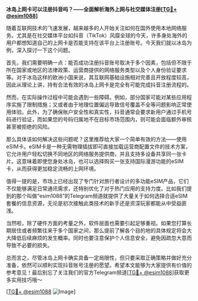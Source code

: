 **冰岛上网卡可以注册抖音吗？——全面解析海外上网与社交媒体注册[[TG💪+ @esim1088](https://t.me/s/esim1088)]**

随着互联网技术的飞速发展，越来越多的人开始关注如何在国外使用本地网络服务。尤其是在社交媒体平台如抖音（TikTok）风靡全球的今天，许多身处海外的用户都想知道自己的上网卡是否能支持在该平台上注册账号。今天我们就以冰岛为例，深入探讨一下这个问题。

首先，我们需要明确一点：能否成功注册抖音账号取决于多个因素，包括但不限于所在国家或地区的法律政策、运营商提供的网络服务类型以及个人身份验证要求等。对于冰岛这样的欧洲小国来说，其互联网基础设施相对完善且开放程度较高，因此从理论上讲，持有合法有效的冰岛上网卡是完全有可能完成抖音注册流程的。

然而，在实际操作过程中可能会遇到一些障碍。例如，部分国家可能对某些应用程序实施了限制措施；又或者由于地理位置偏远导致信号覆盖不全等问题影响正常使用体验。此外，为了确保账户安全性和真实性，抖音通常会要求新用户通过手机号码进行验证，而如果您的号码归属地不在目标市场范围内，则可能会面临额外审核甚至被拒绝的风险。

那么具体该如何解决这些问题呢？这里推荐给大家一个简单有效的方法——使用eSIM卡。eSIM卡是一种无需物理插拔即可直接加载运营商配置文件的技术方案，它允许用户轻松切换不同地区的网络服务提供商，并且支持多设备共享同一张卡片。这意味着即使您身处冰岛，也可以选择购买一张支持国际漫游功能的eSIM卡，从而获得更加稳定流畅的上网环境。

值得一提的是，市场上已经出现了专门针对旅行者设计的多功能eSIM产品，它们不仅能够满足日常通讯需求，还特别优化了对于热门应用的支持力度。比如我们提到的那个叫做“esim1088”的Telegram频道就提供了大量关于如何选择合适eSIM套餐的信息资源，无论是初次接触此类技术的新手还是资深玩家都能从中受益匪浅。

当然啦，除了硬件方面的考量之外，软件层面也需要引起足够重视。如果您打算长期居住或者频繁往来于多个国家之间，那么提前了解各个目的地的具体规定将会大大降低后续麻烦的发生概率。同时也要注意保护个人信息安全，避免因疏忽大意而导致不必要的损失。

总而言之，尽管冰岛上网卡确实具备一定局限性，但只要采取正确策略并做好充分准备，依然可以顺利实现抖音账号注册的愿望。希望本文能够为大家提供有价值的参考意见！最后别忘了关注我们的官方Telegram频道[[TG💪+ @esim1088](https://t.me/s/esim1088)]获取更多实用技巧哦～

[[TG💪+ @esim1088](https://t.me/s/esim1088) ![Image](https://i.postimg.cc/4NQfJmqS/Snipaste-2025-05-13-00-14-12.png)]